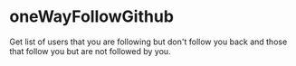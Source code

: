 # oneWayFollowGithub
Get list of users that you are following but don't follow you back and those that follow you but are not followed by you.
